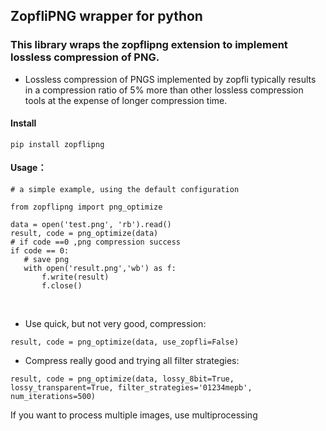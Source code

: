 ## ZopfliPNG wrapper for python

### This library wraps the zopflipng extension to implement lossless compression of PNG.

- Lossless compression of PNGS implemented by zopfli typically results in a compression ratio of 5% more than other lossless compression tools at the expense of longer compression time.

#### Install
    pip install zopflipng

 #### Usage：

 ```
# a simple example, using the default configuration

from zopflipng import png_optimize

data = open('test.png', 'rb').read()
result, code = png_optimize(data)
# if code ==0 ,png compression success
if code == 0:
    # save png
    with open('result.png','wb') as f:
        f.write(result)
        f.close()
 ```

<br>

- Use quick, but not very good, compression:

 ```
result, code = png_optimize(data, use_zopfli=False)
 ```

- Compress really good and trying all filter strategies:

 ```
result, code = png_optimize(data, lossy_8bit=True, lossy_transparent=True, filter_strategies='01234mepb', num_iterations=500)
 ```


If you want to process multiple images, use multiprocessing